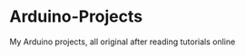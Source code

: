 Arduino-Projects
================

My Arduino projects, all original after reading tutorials online
